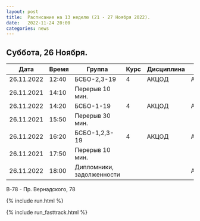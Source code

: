 ```yaml
---
layout: post
title:  Расписание на 13 неделю (21 - 27 Ноября 2022).
date:   2022-11-24 20:00
categories: news
---
```



## Суббота, 26 Ноября.

| Дата          | Время   | Группа               | Курс | Дисциплина  | Аудитория  | Материалы |
| ------------- | ------- | -------------------- | ---- | ----------- | ---------- | --------- |
|26.11.2022     |12:40    |БСБО-2,3-19           |4     |АКЦОД        | А-177(В-78)|[Colab](https://colab.research.google.com/drive/1IWadriYjzdgDpVZU4A_FrtjVl4Hz4Y03?usp=sharing)           |
|26.11.2021     |14:10    |Перерыв 10 мин.       |      |             |            |           |
|26.11.2022     |14:20    |БСБО-1-19             |4     |АКЦОД        | А-206(В-78)|           |
|26.11.2021     |15:50    |Перерыв 30 мин.       |      |             |            |           |
|26.11.2022     |16:20    |БСБО-1,2,3-19         |4     |АКЦОД        | А-178(В-78)|           |
|26.11.2021     |17:50    |Перерыв 10 мин.       |      |             |            |           |
|26.11.2022     |18:00    |Дипломники, задолженности|   |             | А-178(В-78)|           |

В-78 - Пр. Вернадского, 78

{% include run.html %}

{% include run_fasttrack.html %}
